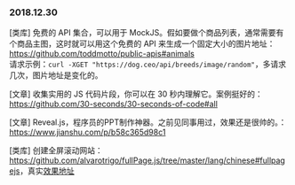 ### 2018.12.30

[类库] 免费的 API 集合，可以用于 MockJS。假如要做个商品列表，通常需要有个商品主图，这时就可以用这个免费的 API 来生成一个固定大小的图片地址：<https://github.com/toddmotto/public-apis#animals>  
请求示例：`curl -XGET "https://dog.ceo/api/breeds/image/random"`，多请求几次，图片地址是变化的。

[文章] 收集实用的 JS 代码片段，你可以在 30 秒内理解它。案例挺好的：<https://github.com/30-seconds/30-seconds-of-code#all>

[文章] Reveal.js，程序员的PPT制作神器。之前见同事用过，效果还是很帅的。：<https://www.jianshu.com/p/b58c365d98c1>

[类库] 创建全屏滚动网站：<https://github.com/alvarotrigo/fullPage.js/tree/master/lang/chinese#fullpagejs>，真实[效果地址](https://alvarotrigo.com/fullPage/zh/)
